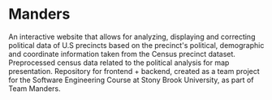 # Manders

An interactive website that allows for analyzing, displaying and correcting political data of U.S precincts based on the precinct's political, demographic and coordinate information taken from the Census precinct dataset. Preprocessed census data related to the political analysis for map presentation.
Repository for frontend + backend, created as a team project for the Software Engineering Course at Stony Brook University, as part of Team Manders.
